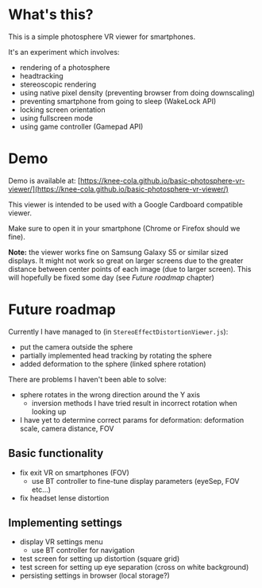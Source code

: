 # What's this?
This is a simple photosphere VR viewer for smartphones.

It's an experiment which involves:
* rendering of a photosphere
* headtracking
* stereoscopic rendering
* using native pixel density (preventing browser from doing downscaling)
* preventing smartphone from going to sleep (WakeLock API)
* locking screen orientation
* using fullscreen mode
* using game controller (Gamepad API)

# Demo
Demo is available at: [https://knee-cola.github.io/basic-photosphere-vr-viewer/](https://knee-cola.github.io/basic-photosphere-vr-viewer/)

This viewer is intended to be used with a Google Cardboard compatible viewer.

Make sure to open it in your smartphone (Chrome or Firefox should we fine).

**Note:** the viewer works fine on Samsung Galaxy S5 or similar sized displays.
It might not work so great on larger screens due to the greater distance between center points of each image (due to larger screen). This will hopefully be fixed some day (see *Future roadmap* chapter) 

# Future roadmap
Currently I have managed to (in `StereoEffectDistortionViewer.js`):
* put the camera outside the sphere
* partially implemented head tracking by rotating the sphere
* added deformation to the sphere (linked sphere rotation)

There are problems I haven't been able to solve:
* sphere rotates in the wrong direction around the Y axis
    * inversion methods I have tried result in incorrect rotation when looking up
* I have yet to determine correct params for deformation: deformation scale, camera distance, FOV



## Basic functionality
* fix exit VR on smartphones (FOV)
    * use BT controller to fine-tune display parameters (eyeSep, FOV etc...)
* fix headset lense distortion

## Implementing settings
* display VR settings menu
    * use BT controller for navigation
* test screen for setting up distortion (square grid)
* test screen for setting up eye separation (cross on white background)
* persisting settings in browser (local storage?)